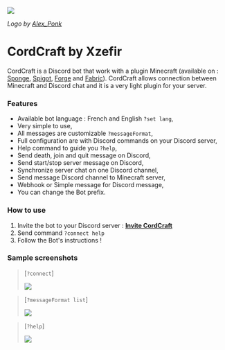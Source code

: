 ![](https://cdn.discordapp.com/avatars/717676762112458774/2f8fd4285f8bf23f1be773f6dbf7b433.png?size=256)

*Logo by [Alex_Ponk](https://twitter.com/Alex__Ponk "Alex_Ponk")*

# CordCraft by Xzefir
CordCraft is a Discord bot that work with a plugin Minecraft (available on : [Sponge](https://github.com/xzefir/CordCraft-sponge "Sponge"), [Spigot](https://github.com/xzefir/CordCraft-spigot "Spigot"), [Forge](https://github.com/xzefir/CordCraft-forge "Forge") and [Fabric](https://github.com/xzefir/CordCraft-fabric "Fabric")). CordCraft allows connection between Minecraft and Discord chat and it is a very light plugin for your server.

### Features
- Available bot language : French and English `?set lang`,
- Very simple to use,
- All messages are customizable `?messageFormat`,
- Full configuration are with Discord commands on your Discord server,
- Help command to guide you `?help`,
- Send death, join and quit message on Discord,
- Send start/stop server message on Discord,
- Synchronize server chat on one Discord channel,
- Send message Discord channel to Minecraft server,
- Webhook or Simple message for Discord message,
- You can change the Bot prefix.

### How to use
1. Invite the bot to your Discord server : **[Invite CordCraft](https://discord.com/oauth2/authorize?client_id=717676762112458774&permissions=2684746816&scope=bot "CordCraft")**
2. Send command `?connect help`
3. Follow the Bot's instructions !

### Sample screenshots
> [`?connect`]
> 
> ![](https://cdn.discordapp.com/attachments/723636425936994405/830500437790031952/connect.png)

> [`?messageFormat list`]
> 
> ![](https://cdn.discordapp.com/attachments/723636425936994405/830500450717532219/messageFormat_list.png)

> [`?help`]
> 
> ![](https://cdn.discordapp.com/attachments/723636425936994405/830500444618096670/help.png)
